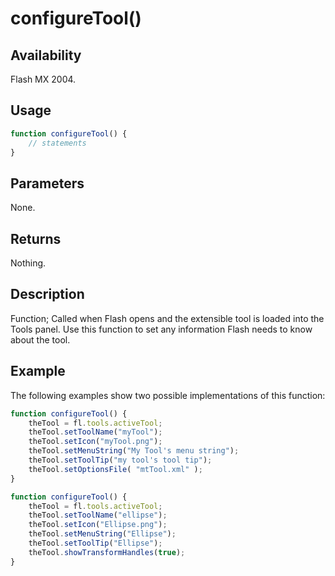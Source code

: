 # configureTool()

## Availability

Flash MX 2004.

## Usage

```javascript
function configureTool() {
    // statements
}
```

## Parameters

None.

## Returns

Nothing.

## Description

Function; Called when Flash opens and the extensible tool is loaded into the Tools panel. Use this function to set any information Flash needs to know about the tool.

## Example

The following examples show two possible implementations of this function:

```javascript
function configureTool() {
    theTool = fl.tools.activeTool;
    theTool.setToolName("myTool");
    theTool.setIcon("myTool.png");
    theTool.setMenuString("My Tool's menu string");
    theTool.setToolTip("my tool's tool tip");
    theTool.setOptionsFile( "mtTool.xml" );
}

function configureTool() {
    theTool = fl.tools.activeTool;
    theTool.setToolName("ellipse");
    theTool.setIcon("Ellipse.png");
    theTool.setMenuString("Ellipse");
    theTool.setToolTip("Ellipse");
    theTool.showTransformHandles(true);
}
```
